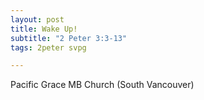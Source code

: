 ```yaml
---
layout: post
title: Wake Up!
subtitle: "2 Peter 3:3-13"
tags: 2peter svpg

---
```


Pacific Grace MB Church (South Vancouver)

